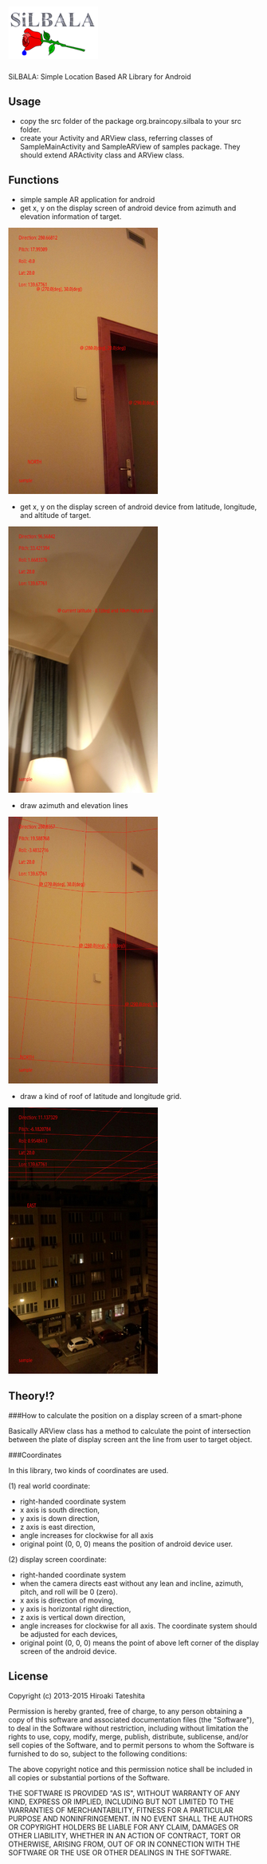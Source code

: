 ![SiLBALA](https://github.com/tateshitah/SiLBALA/blob/master/SiLBALA.png)
======
SiLBALA: Simple Location Based AR Library for Android

Usage
------
+ copy the src folder of the package org.braincopy.silbala to your src folder.
+ create your Activity and ARView class, referring classes of SampleMainActivity and SampleARView of samples package. They should extend ARActivity class and ARView class.

Functions
------
+ simple sample AR application for android
+ get x, y on the display screen of android device from azimuth and elevation information of target.

<img src="./assets/sample1.jpg" width="300px" />

+ get x, y on the display screen of android device from latitude, longitude, and altitude of target.

<img src="./assets/sample2.jpg" width="300px" />

+ draw azimuth and elevation lines

<img src="./assets/sample3.jpg" width="300px" />

+ draw a kind of roof of latitude and longitude grid.

<img src="./assets/sample4.jpg" width="300px" />

Theory!?
------

###How to calculate the position on a display screen of a smart-phone

Basically ARView class has a method to calculate the point of intersection between the plate of display screen ant the line from user to target object.

###Coordinates

In this library, two kinds of coordinates are used.

(1) real world coordinate:

* right-handed coordinate system
* x axis is south direction,
* y axis is down direction,
* z axis is east direction,
* angle increases for clockwise for all axis
* original point (0, 0, 0) means the position of android device user.

(2) display screen coordinate:

 * right-handed coordinate system</li>
 * when the camera directs east without any lean and incline, azimuth, pitch, and roll will be 0 (zero).
 * x axis is direction of moving,
 * y axis is horizontal right direction,
 * z axis is vertical down direction,
 * angle increases for clockwise for all axis. The coordinate system should be adjusted for each devices,
 * original point (0, 0, 0) means the point of above left corner of the display screen of the android device.

License
------

Copyright (c) 2013-2015 Hiroaki Tateshita

Permission is hereby granted, free of charge, to any person obtaining a copy 
of this software and associated documentation files (the "Software"), to deal
in the Software without restriction, including without limitation the rights
to use, copy, modify, merge, publish, distribute, sublicense, and/or sell 
copies of the Software, and to permit persons to whom the Software is furnished
to do so, subject to the following conditions:

The above copyright notice and this permission notice shall be included in all 
copies or substantial portions of the Software.

THE SOFTWARE IS PROVIDED "AS IS", WITHOUT WARRANTY OF ANY KIND, EXPRESS OR 
IMPLIED, INCLUDING BUT NOT LIMITED TO THE WARRANTIES OF MERCHANTABILITY, 
FITNESS FOR A PARTICULAR PURPOSE AND NONINFRINGEMENT. IN NO EVENT SHALL 
THE AUTHORS OR COPYRIGHT HOLDERS BE LIABLE FOR ANY CLAIM, DAMAGES OR OTHER 
LIABILITY, WHETHER IN AN ACTION OF CONTRACT, TORT OR OTHERWISE, ARISING FROM, 
OUT OF OR IN CONNECTION WITH THE SOFTWARE OR THE USE OR OTHER DEALINGS 
IN THE SOFTWARE.



